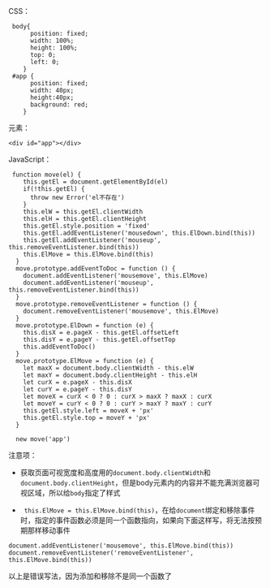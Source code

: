 CSS：

```
 body{
      position: fixed;
      width: 100%;
      height: 100%;
      top: 0;
      left: 0;
    }
 #app {
      position: fixed;
      width: 40px;
      height:40px;
      background: red;
    }
```

元素：

```
<div id="app"></div>
```

JavaScript：

```
 function move(el) {
    this.getEl = document.getElementById(el)
    if(!this.getEl) {
      throw new Error('el不存在')
    }
    this.elW = this.getEl.clientWidth
    this.elH = this.getEl.clientHeight
    this.getEl.style.position = 'fixed'
    this.getEl.addEventListener('mousedown', this.ElDown.bind(this))
    this.getEl.addEventListener('mouseup', this.removeEventListener.bind(this))
    this.ElMove = this.ElMove.bind(this)
  }
  move.prototype.addEventToDoc = function () {
    document.addEventListener('mousemove', this.ElMove)
    document.addEventListener('mouseup', this.removeEventListener.bind(this))
  }
  move.prototype.removeEventListener = function () {
    document.removeEventListener('mousemove', this.ElMove)
  }
  move.prototype.ElDown = function (e) {
    this.disX = e.pageX - this.getEl.offsetLeft
    this.disY = e.pageY - this.getEl.offsetTop
    this.addEventToDoc()
  }
  move.prototype.ElMove = function (e) {
    let maxX = document.body.clientWidth - this.elW
    let maxY = document.body.clientHeight - this.elH
    let curX = e.pageX - this.disX
    let curY = e.pageY - this.disY
    let moveX = curX < 0 ? 0 : curX > maxX ? maxX : curX
    let moveY = curY < 0 ? 0 : curY > maxY ? maxY : curY
    this.getEl.style.left = moveX + 'px'
    this.getEl.style.top = moveY + 'px'
  }

  new move('app')
```

注意项：

- 获取页面可视宽度和高度用的`document.body.clientWidth`和`document.body.clientHeight`，但是body元素内的内容并不能充满浏览器可视区域，所以给`body`指定了样式

- ` this.ElMove = this.ElMove.bind(this)`，在给`document`绑定和移除事件时，指定的事件函数必须是同一个函数指向，如果向下面这样写，将无法按预期那样移动事件

```
document.addEventListener('mousemove', this.ElMove.bind(this))
document.removeEventListener('removeEventListener', this.ElMove.bind(this))
```

以上是错误写法，因为添加和移除不是同一个函数了
